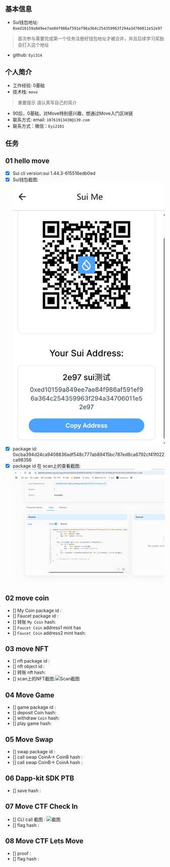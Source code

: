 ## 基本信息
- Sui钱包地址: `0xed10159a849ee7ae84f986af591ef96a364c254359963f294a34706011e52e97`
> 首次参与需要完成第一个任务注册好钱包地址才被合并，并且后续学习奖励会打入这个地址
- github: `Eyi314`

## 个人简介
- 工作经验: 0基础
- 技术栈: `move` 
> 重要提示 请认真写自己的简介
- 90后，0基础，对Move特别感兴趣，想通过Move入门区块链
- 联系方式: email: `18761913430@139.com` 
- 联系方式：微信：`Eyi2101`

## 任务

##   01 hello move  
- [x] Sui cli version:sui 1.44.3-615516edb0ed
- [x] Sui钱包截图: ![Sui钱包截图](./images/sui.png)
- [x] package id: 0xcba394d24ca9408836adf548c777ab89415bc787ed8ca6792cf41f022ca98356
- [x] package id 在 scan上的查看截图:![Scan截图](./images/scan.png)

##   02 move coin
- [] My Coin package id : 
- [] Faucet package id : 
- [] 转账 `My Coin` hash:
- [] `Faucet Coin` address1 mint has
- [] `Faucet Coin` address2 mint hash:

##   03 move NFT
- [] nft package id :
- [] nft object id : 
- [] 转账 nft  hash:
- [] scan上的NFT截图:![Scan截图](./images/你的图片地址)

##   04 Move Game
- [] game package id :
- [] deposit Coin hash:
- [] withdraw `Coin` hash:
- [] play game hash:

##   05 Move Swap
- [] swap package id :
- [] call swap CoinA-> CoinB  hash :
- [] call swap CoinB-> CoinA  hash :

##   06 Dapp-kit SDK PTB
- [] save hash :

##   07 Move CTF Check In
- [] CLI call 截图 : ![截图](./images/你的图片地址)
- [] flag hash :

##   08 Move CTF Lets Move
- [] proof : 
- [] flag hash :

